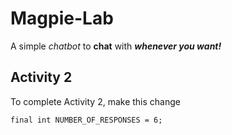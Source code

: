 # Magpie-Lab
A simple _chatbot_ to **chat** with _**whenever you want!**_
## Activity 2
To complete Activity 2, make this change
```
final int NUMBER_OF_RESPONSES = 6;
```
